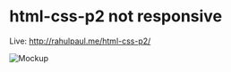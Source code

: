 # html-css-p2 not responsive

Live: http://rahulpaul.me/html-css-p2/

![Mockup](https://raw.githubusercontent.com/Rahultanmoy/html-css-p2/main/mockup1.png)
